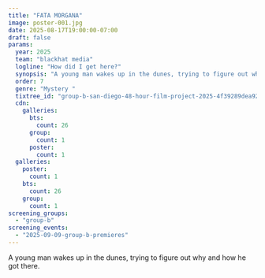 ```yaml
---
title: "FATA MORGANA"
image: poster-001.jpg
date: 2025-08-17T19:00:00-07:00
draft: false
params:
  year: 2025
  team: "blackhat media"
  logline: "How did I get here?"
  synopsis: "A young man wakes up in the dunes, trying to figure out why and how he got there."
  order: 7
  genre: "Mystery "
  tixtree_id: "group-b-san-diego-48-hour-film-project-2025-4f39289dea92"
  cdn:
    galleries:
      bts:
        count: 26
      group:
        count: 1
      poster:
        count: 1
  galleries:
    poster:
      count: 1
    bts:
      count: 26
    group:
      count: 1
screening_groups:
  - "group-b"
screening_events:
  - "2025-09-09-group-b-premieres"
---
```

A young man wakes up in the dunes, trying to figure out why and how he got there.
